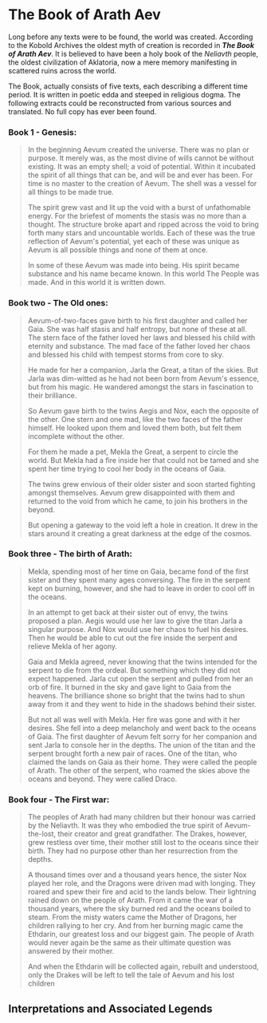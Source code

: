 # The Book of Arath Aev

Long before any texts were to be found, the world was created.  According to the Kobold Archives the oldest myth of creation is recorded in _**The Book of Arath Aev**_.  It is believed to have been a holy book of the _Neliavth_ people, the oldest civilization of Aklatoria, now a mere memory manifesting in scattered ruins across the world.

The Book, actually consists of five texts, each describing a different time period.  It is written in poetic edda and steeped in religious dogma.  The following extracts could be reconstructed from various sources and translated.  No full copy has ever been found.

### Book 1 - Genesis: 
> In the beginning Aevum created the universe.  There was no plan or purpose.  It merely was, as the most divine of wills cannot be without existing.  It was an empty shell; a void of potential.  Within it incubated the spirit of all things that can be, and will be and ever has been.  For time is no master to the creation of Aevum.  The shell was a vessel for all things to be made true.
>
> The spirit grew vast and lit up the void with a burst of unfathomable energy.  For the briefest of moments the stasis was no more than a thought.  The structure broke apart and ripped across the void to bring forth many stars and uncountable worlds.  Each of these was the true reflection of Aevum's potential, yet each of these was unique as Aevum is all possible things and none of them at once.
>
> In some of these Aevum was made into being.  His spirit became substance and his name became known.  In this world The People was made.  And in this world it is written down.

### Book two - The Old ones: 
> Aevum-of-two-faces gave birth to his first daughter and called her Gaia.  She was half stasis and half entropy, but none of these at all.  The stern face of the father loved her laws and blessed his child with eternity and substance.  The mad face of the father loved her chaos and blessed his child with tempest storms from core to sky.
> 
> He made for her a companion, Jarla the Great, a titan of the skies.  But Jarla was dim-witted as he had not been born from Aevum's essence, but from his magic.  He wandered amongst the stars in fascination to their brilliance.
>
> So Aevum gave birth to the twins Aegis and Nox, each the opposite of the other.  One stern and one mad, like the two faces of the father himself.  He looked upon them and loved them both, but felt them incomplete without the other.
>
> For them he made a pet, Mekla the Great, a serpent to circle the world.  But Mekla had a fire inside her that could not be tamed and she spent her time trying to cool her body in the oceans of Gaia.
>
> The twins grew envious of their older sister and soon started fighting amongst themselves.  Aevum grew disappointed with them and returned to the void from which he came, to join his brothers in the beyond.
>
> But opening a gateway to the void left a hole in creation.  It drew in the stars around it creating a great darkness at the edge of the cosmos.

### Book three - The birth of Arath: 
> Mekla, spending most of her time on Gaia, became fond of the first sister and they spent many ages conversing.  The fire in the serpent kept on burning, however, and she had to leave in order to cool off in the oceans.
>
> In an attempt to get back at their sister out of envy, the twins proposed a plan.  Aegis would use her law to give the titan Jarla a singular purpose.  And Nox would use her chaos to fuel his desires.  Then he would be able to cut out the fire inside the serpent and relieve Mekla of her agony.
> 
> Gaia and Mekla agreed, never knowing that the twins intended for the serpent to die from the ordeal.  But something which they did not expect happened.  Jarla cut open the serpent and pulled from her an orb of fire.  It burned in the sky and gave light to Gaia from the heavens.  The brilliance shone so bright that the twins had to shun away from it and they went to hide in the shadows behind their sister.
>
> But not all was well with Mekla.  Her fire was gone and with it her desires.  She fell into a deep melancholy and went back to the oceans of Gaia.  The first daughter of Aevum felt sorry for her companion and sent Jarla to console her in the depths.  The union of the titan and the serpent brought forth a new pair of races.  One of the titan, who claimed the lands on Gaia as their home.  They were called the people of Arath.  The other of the serpent, who roamed the skies above the oceans and beyond.  They were called Draco.

### Book four - The First war: 
> The peoples of Arath had many children but their honour was carried by the Neliavth.  It was they who embodied the true spirit of Aevum-the-lost, their creator and great grandfather.  The Drakes, however, grew restless over time, their mother still lost to the oceans since their birth.  They had no purpose other than her resurrection from the depths.
>
> A thousand times over and a thousand years hence, the sister Nox played her role, and the Dragons were driven mad with longing.  They roared and spew their fire and acid to the lands below.  Their lightning rained down on the people of Arath.  From it came the war of a thousand years, where the sky burned red and the oceans boiled to steam.  From the misty waters came the Mother of Dragons, her children rallying to her cry.  And from her burning magic came the Ethdarin, our greatest loss and our biggest gain.  The people of Arath would never again be the same as their ultimate question was answered by their mother.
>
> And when the Ethdarin will be collected again, rebuilt and understood, only the Drakes will be left to tell the tale of Aevum and his lost children

## Interpretations and Associated Legends
